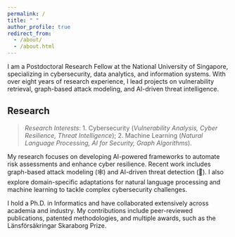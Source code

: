 ```yaml
---
permalink: /
title: " "
author_profile: true
redirect_from: 
  - /about/
  - /about.html
---
```


I am a Postdoctoral Research Fellow at the National University of Singapore, specializing in cybersecurity, data analytics, and information systems. With over eight years of research experience, I lead projects on vulnerability retrieval, graph-based attack modeling, and AI-driven threat intelligence.


## Research

> *Research Interests*: 1. Cybersecurity (*Vulnerability Analysis, Cyber Resilience, Threat Intelligence*); 2. Machine Learning (*Natural Language Processing, AI for Security, Graph Algorithms*).


My research focuses on developing AI-powered frameworks to automate risk assessments and enhance cyber resilience. Recent work includes graph-based attack modeling (🕸️) and AI-driven threat detection (🤖). I also explore domain-specific adaptations for natural language processing and machine learning to tackle complex cybersecurity challenges.

I hold a Ph.D. in Informatics and have collaborated extensively across academia and industry. My contributions include peer-reviewed publications, patented methodologies, and multiple awards, such as the Länsförsäkringar Skaraborg Prize.
